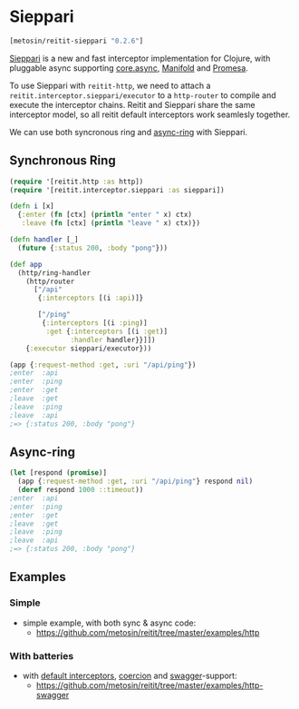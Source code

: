 # Sieppari

```clj
[metosin/reitit-sieppari "0.2.6"]
```

[Sieppari](https://github.com/metosin/sieppari) is a new and fast interceptor implementation for Clojure, with pluggable async supporting [core.async](https://github.com/clojure/core.async), [Manifold](https://github.com/ztellman/manifold) and [Promesa](http://funcool.github.io/promesa/latest).

To use Sieppari with `reitit-http`, we need to attach a `reitit.interceptor.sieppari/executor` to a `http-router` to compile and execute the interceptor chains. Reitit and Sieppari share the same interceptor model, so all reitit default interceptors work seamlesly together.

We can use both syncronous ring and [async-ring](https://www.booleanknot.com/blog/2016/07/15/asynchronous-ring.html) with Sieppari.

## Synchronous Ring

```clj
(require '[reitit.http :as http])
(require '[reitit.interceptor.sieppari :as sieppari])

(defn i [x]
  {:enter (fn [ctx] (println "enter " x) ctx)
   :leave (fn [ctx] (println "leave " x) ctx)})

(defn handler [_]
  (future {:status 200, :body "pong"}))

(def app
  (http/ring-handler
    (http/router
      ["/api"
       {:interceptors [(i :api)]}

       ["/ping"
        {:interceptors [(i :ping)]
         :get {:interceptors [(i :get)]
               :handler handler}}]])
    {:executor sieppari/executor}))

(app {:request-method :get, :uri "/api/ping"})
;enter  :api
;enter  :ping
;enter  :get
;leave  :get
;leave  :ping
;leave  :api
;=> {:status 200, :body "pong"}
```

## Async-ring

```clj
(let [respond (promise)]
  (app {:request-method :get, :uri "/api/ping"} respond nil)
  (deref respond 1000 ::timeout))
;enter  :api
;enter  :ping
;enter  :get
;leave  :get
;leave  :ping
;leave  :api
;=> {:status 200, :body "pong"}
```

## Examples

### Simple

* simple example, with both sync & async code:
  * https://github.com/metosin/reitit/tree/master/examples/http

### With batteries

* with [default interceptors](default_interceptors.md), [coercion](../coercion/coercion.md) and [swagger](../ring/swagger.md)-support:
  * https://github.com/metosin/reitit/tree/master/examples/http-swagger
